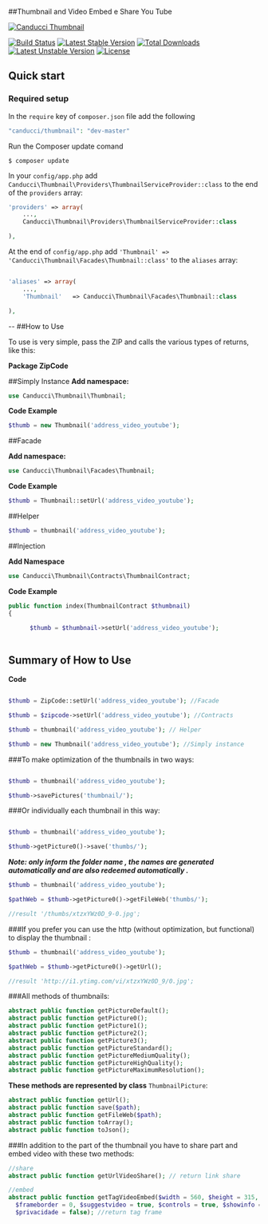 ##Thumbnail and Video Embed e Share You Tube

[![Canducci Thumbnail](http://i1194.photobucket.com/albums/aa377/netdragoon1/1449170629_Neon_Line_Social_Circles_50Icon_10px_grid-45_zpsjazbo2dc.png)](https://packagist.org/packages/canducci/thumbnail)

[![Build Status](https://travis-ci.org/netdragoon/thumbnail.svg)](https://travis-ci.org/netdragoon/thumbnail)
[![Latest Stable Version](https://poser.pugx.org/canducci/thumbnail/v/stable)](https://packagist.org/packages/canducci/thumbnail) 
[![Total Downloads](https://poser.pugx.org/canducci/thumbnail/downloads)](https://packagist.org/packages/canducci/thumbnail) 
[![Latest Unstable Version](https://poser.pugx.org/canducci/thumbnail/v/unstable)](https://packagist.org/packages/canducci/thumbnail) 
[![License](https://poser.pugx.org/canducci/thumbnail/license)](https://packagist.org/packages/canducci/thumbnail)

## Quick start

### Required setup

In the `require` key of `composer.json` file add the following

```PHP
"canducci/thumbnail": "dev-master"

```

Run the Composer update comand

    $ composer update

In your `config/app.php` add `Canducci\Thumbnail\Providers\ThumbnailServiceProvider::class` to the end of the `providers` array:

```PHP
'providers' => array(
    ...,
    Canducci\Thumbnail\Providers\ThumbnailServiceProvider::class

),
```

At the end of `config/app.php` add `'Thumbnail' => 'Canducci\Thumbnail\Facades\Thumbnail::class'` to the `aliases` array:

```PHP

'aliases' => array(
    ...,
    'Thumbnail'   => Canducci\Thumbnail\Facades\Thumbnail::class

),

```

--
##How to Use

To use is very simple, pass the ZIP and calls the various types of returns, like this:

__Package ZipCode__

##Simply Instance
__Add namespace:__

```PHP
use Canducci\Thumbnail\Thumbnail;
```
__Code Example__
```PHP
$thumb = new Thumbnail('address_video_youtube');

```

##Facade

__Add namespace:__
```PHP
use Canducci\Thumbnail\Facades\Thumbnail;

```
__Code Example__
```PHP
$thumb = Thumbnail::setUrl('address_video_youtube');

```

##Helper

```PHP
$thumb = thumbnail('address_video_youtube');

```

##Injection

__Add Namespace__

```PHP
use Canducci\Thumbnail\Contracts\ThumbnailContract;

```

__Code Example__

```PHP
public function index(ThumbnailContract $thumbnail)
{

      $thumb = $thumbnail->setUrl('address_video_youtube');
      
```

## Summary of How to Use

__Code__

```PHP 

$thumb = ZipCode::setUrl('address_video_youtube'); //Facade

$thumb = $zipcode->setUrl('address_video_youtube'); //Contracts

$thumb = thumbnail('address_video_youtube'); // Helper

$thumb = new Thumbnail('address_video_youtube'); //Simply instance
```


###To make optimization of the thumbnails in two ways:

```PHP

$thumb = thumbnail('address_video_youtube');

$thumb->savePictures('thumbnail/');

```
###Or individually each thumbnail in this way:

```PHP

$thumb = thumbnail('address_video_youtube');

$thumb->getPicture0()->save('thumbs/');

```

___Note: only inform the folder name , the names are generated automatically and are also redeemed automatically .___

```PHP
$thumb = thumbnail('address_video_youtube');

$pathWeb = $thumb->getPicture0()->getFileWeb('thumbs/');

//result '/thumbs/xtzxYWz0D_9-0.jpg';

```

###If you prefer you can use the http (without optimization, but functional) to display the thumbnail :

```PHP
$thumb = thumbnail('address_video_youtube');

$pathWeb = $thumb->getPicture0()->getUrl();

//result 'http://i1.ytimg.com/vi/xtzxYWz0D_9/0.jpg';
```

###All methods of thumbnails:

```PHP
abstract public function getPictureDefault();
abstract public function getPicture0();
abstract public function getPicture1();
abstract public function getPicture2();
abstract public function getPicture3();
abstract public function getPictureStandard();
abstract public function getPictureMediumQuality();
abstract public function getPictureHighQuality();
abstract public function getPictureMaximumResolution();

```

__These methods are represented by class__ `ThumbnailPicture`:

```PHP
abstract public function getUrl();
abstract public function save($path);
abstract public function getFileWeb($path);
abstract public function toArray();
abstract public function toJson();
```

###In addition to the part of the thumbnail you have to share part and embed video with these two methods:

```PHP
//share
abstract public function getUrlVideoShare(); // return link share

//embed
abstract public function getTagVideoEmbed($width = 560, $height = 315,  
  $frameborder = 0, $suggestvideo = true, $controls = true, $showinfo = true, 
  $privacidade = false); //return tag frame
```
